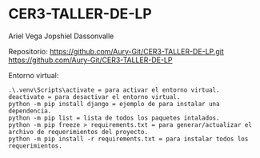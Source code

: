 # CER3-TALLER-DE-LP

Ariel Vega
Jopshiel Dassonvalle 

Repositorio: 
    https://github.com/Aury-Git/CER3-TALLER-DE-LP.git
    https://github.com/Aury-Git/CER3-TALLER-DE-LP

Entorno virtual:

    .\.venv\Scripts\activate = para activar el entorno virtual.
    deactivate = para desactivar el entorno virtual.
    python -m pip install django = ejemplo de para instalar una dependencia.
    python -m pip list = lista de todos los paquetes intalados.
    python -m pip freeze > requirements.txt = para generar/actualizar el archivo de requerimientos del proyecto.
    python -m pip install -r requirements.txt = para instalar todos los requerimientos.

       